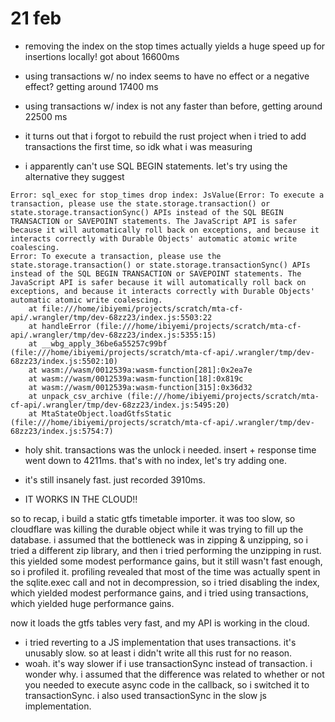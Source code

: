 # 21 feb

- removing the index on the stop times actually yields a huge speed up for insertions locally! got about 16600ms 
- using transactions w/ no index seems to have no effect or a negative effect? getting around 17400 ms
- using transactions w/ index is not any faster than before, getting around 22500 ms

- it turns out that i forgot to rebuild the rust project when i tried to add transactions the first time, so idk what i was measuring
- i apparently can't use SQL BEGIN statements. let's try using the alternative they suggest

```
Error: sql_exec for stop_times drop index: JsValue(Error: To execute a transaction, please use the state.storage.transaction() or state.storage.transactionSync() APIs instead of the SQL BEGIN TRANSACTION or SAVEPOINT statements. The JavaScript API is safer because it will automatically roll back on exceptions, and because it interacts correctly with Durable Objects' automatic atomic write coalescing.
Error: To execute a transaction, please use the state.storage.transaction() or state.storage.transactionSync() APIs instead of the SQL BEGIN TRANSACTION or SAVEPOINT statements. The JavaScript API is safer because it will automatically roll back on exceptions, and because it interacts correctly with Durable Objects' automatic atomic write coalescing.
    at file:///home/ibiyemi/projects/scratch/mta-cf-api/.wrangler/tmp/dev-68zz23/index.js:5503:22
    at handleError (file:///home/ibiyemi/projects/scratch/mta-cf-api/.wrangler/tmp/dev-68zz23/index.js:5355:15)
    at __wbg_apply_36be6a55257c99bf (file:///home/ibiyemi/projects/scratch/mta-cf-api/.wrangler/tmp/dev-68zz23/index.js:5502:10)
    at wasm://wasm/0012539a:wasm-function[281]:0x2ea7e
    at wasm://wasm/0012539a:wasm-function[18]:0x819c
    at wasm://wasm/0012539a:wasm-function[315]:0x36d32
    at unpack_csv_archive (file:///home/ibiyemi/projects/scratch/mta-cf-api/.wrangler/tmp/dev-68zz23/index.js:5495:20)
    at MtaStateObject.loadGtfsStatic (file:///home/ibiyemi/projects/scratch/mta-cf-api/.wrangler/tmp/dev-68zz23/index.js:5754:7)
```

- holy shit. transactions was the unlock i needed. insert + response time went down to 4211ms. that's with no index, let's try adding one. 
- it's still insanely fast. just recorded 3910ms.

- IT WORKS IN THE CLOUD!!

so to recap, i build a static gtfs timetable importer. it was too slow, so
cloudflare was killing the durable object while it was trying to fill up the
database. i assumed that the bottleneck was in zipping & unzipping, so i tried a
different zip library, and then i tried performing the unzipping in rust. this
yielded some modest performance gains, but it still wasn't fast enough, so i
profiled it. profiling revealed that most of the time was actually spent in the
sqlite.exec call and not in decompression, so i tried disabling the index, which
yielded modest performance gains, and i tried using transactions, which yielded
huge performance gains.

now it loads the gtfs tables very fast, and my API is working in the cloud.

- i tried reverting to a JS implementation that uses transactions. it's unusably
  slow. so at least i didn't write all this rust for no reason.
- woah. it's way slower if i use transactionSync instead of transaction. i
  wonder why. i assumed that the difference was related to whether or not you
  needed to execute async code in the callback, so i switched it to
  transactionSync. i also used transactionSync in the slow js implementation.
